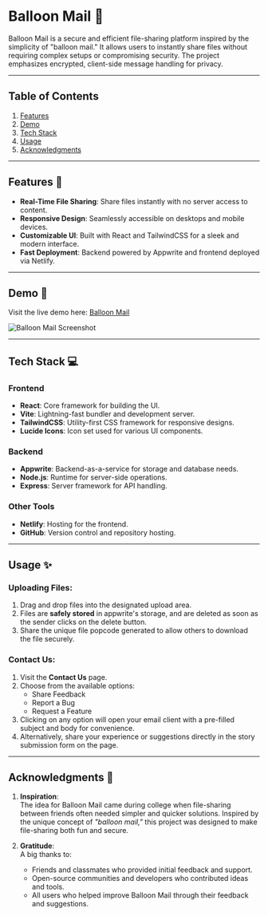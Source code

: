 # Balloon Mail 🎈

Balloon Mail is a secure and efficient file-sharing platform inspired by the simplicity of "balloon mail." It allows users to instantly share files without requiring complex setups or compromising security. The project emphasizes encrypted, client-side message handling for privacy.

---

## Table of Contents
1. [Features](#features)
2. [Demo](#demo)
3. [Tech Stack](#tech-stack)
4. [Usage](#usage)
5. [Acknowledgments](#Acknowledgments)

---

## Features 🌟

- **Real-Time File Sharing**: Share files instantly with no server access to content.
- **Responsive Design**: Seamlessly accessible on desktops and mobile devices.
- **Customizable UI**: Built with React and TailwindCSS for a sleek and modern interface.
- **Fast Deployment**: Backend powered by Appwrite and frontend deployed via Netlify.

---

## Demo 🚀

Visit the live demo here: [Balloon Mail](https://balloon-mail.netlify.app)  

![Balloon Mail Screenshot]((https://github.com/user-attachments/assets/2c5ff7ab-84a5-4dbb-99fc-1a26d09e205e))  

---

## Tech Stack 💻

### Frontend
- **React**: Core framework for building the UI.
- **Vite**: Lightning-fast bundler and development server.
- **TailwindCSS**: Utility-first CSS framework for responsive designs.
- **Lucide Icons**: Icon set used for various UI components.

### Backend
- **Appwrite**: Backend-as-a-service for storage and database needs.
- **Node.js**: Runtime for server-side operations.
- **Express**: Server framework for API handling.

### Other Tools
- **Netlify**: Hosting for the frontend.
- **GitHub**: Version control and repository hosting.

---

## Usage ✨

### Uploading Files:
1. Drag and drop files into the designated upload area.
2. Files are **safely stored** in appwrite's storage, and are deleted as soon as the sender clicks on the delete button.
3. Share the unique file popcode generated to allow others to download the file securely.

### Contact Us:
1. Visit the **Contact Us** page.
2. Choose from the available options:
   - Share Feedback
   - Report a Bug
   - Request a Feature
3. Clicking on any option will open your email client with a pre-filled subject and body for convenience.
4. Alternatively, share your experience or suggestions directly in the story submission form on the page.

---

## Acknowledgments 🙏

1. **Inspiration**:  
   The idea for Balloon Mail came during college when file-sharing between friends often needed simpler and quicker solutions. Inspired by the unique concept of *"balloon mail,"* this project was designed to make file-sharing both fun and secure.

2. **Gratitude**:  
   A big thanks to:
   - Friends and classmates who provided initial feedback and support.
   - Open-source communities and developers who contributed ideas and tools.
   - All users who helped improve Balloon Mail through their feedback and suggestions. 


